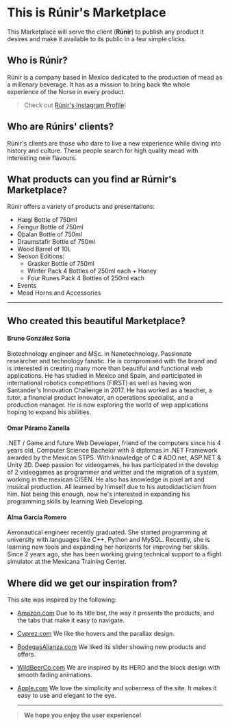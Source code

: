 # This is Rúnir's Marketplace

This Marketplace will serve the client (**Rúnir**) to publish any product it desires and make it available to its public in a few simple clicks.

## Who is Rúnir?

Rúnir is a company based in Mexico dedicated to the production of mead as a millenary beverage. It has as a mission to bring back the whole experience of the Norse in every product.

> Check out [Rúnir's Instagram Profile](https://www.instagram.com/runir_mead/)!

## Who are Rúnirs' clients?

Rúnir's clients are those who dare to live a new experience while diving into history and culture. These people search for high quality mead with interesting new flavours.

## What products can you find ar Rúrnir's Marketplace?

Rúnir offers a variety of products and presentations:

- Hægl Bottle of 750ml
- Feingur Bottle of 750ml
- Ōþalan Bottle of 750ml
- Draumstafir Bottle of 750ml
- Wood Barrel of 10L
- Seoson Editions:
  - Grasker Bottle of 750ml
  - Winter Pack 4 Bottles of 250ml each + Honey
  - Four Runes Pack 4 Bottles of 250ml each
- Events
- Mead Horns and Accessories

---

## Who created this beautiful Marketplace?

#### Bruno González Soria

Biotechnology engineer and MSc. in Nanotechnology. Passionate researcher and technology fanatic. He is compromised with the brand and is interested in creating many more than beautiful and functional web applications. He has studied in Mexico and Spain, and participated in international robotics competitions (FIRST) as well as having won Santander's Innovation Challenge in 2017. He has worked as a teacher, a tutor, a financial product innovator, an operations specialist, and a production manager. He is now exploring the world of wep applications hoping to expand his abilities.

#### Omar Páramo Zanella

.NET / Game and future Web Developer, friend of the computers since his 4 years old, Computer Science Bachelor with 8 diplomas in .NET Framework awarded by the Mexican STPS.
With knowledge of C # ADO.net, ASP.NET & Unity 2D. Deep passion for videogames, he has participated in the develop of 2 videogames as programmer and writter and the migration of a system, working in the mexican CISEN. He also has knowledge in pixel art and musical production. All learned by himself due to his autodidacticism from him. Not being this enough, now he's interested in expanding his programming skills by learning Web Developing.

#### Alma García Romero
Aeronautical engineer recently graduated. She started programming at university with languages like C++, Python and MySQL. Recently, she is learning new tools and expanding her horizonts for improving her skills. Since 2 years ago, she has been working giving technical support
to a flight simulator at the Mexicana Training Center.

## Where did we get our inspiration from?

This site was inspired by the following:

- [Amazon.com](https://www.amazon.com/)
  Due to its title bar, the way it presents the products, and the tabs that make it easy to navigate.

- [Cyprez.com](http://cyprez.com/home)
  We like the hovers and the parallax design.

- [BodegasAlianza.com](https://www.bodegasalianza.com/)
  We liked its slider showing new products and offers.

- [WildBeerCo.com](https://www.wildbeerco.com/)
  We are inspired by its HERO and the block design with smooth fading animations.

- [Apple.com](https://www.apple.com/)
  We love the simplicity and soberness of the site. It makes it easy to use and elegant to the eye.

  ***

> **We hope you enjoy the user experience!**
